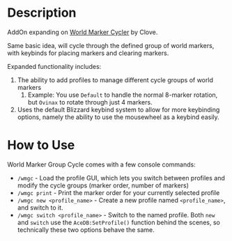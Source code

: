 # Description

AddOn expanding on [World Marker Cycler](https://wago.io/koguSJAuR) by Clove.

Same basic idea, will cycle through the defined group of world markers, with keybinds for placing markers and clearing markers.

Expanded functionality includes:

1. The ability to add profiles to manage different cycle groups of world markers
   1. Example: You use `Default` to handle the normal 8-marker rotation, but `Ovinax` to rotate through just 4 markers.
1. Uses the default Blizzard keybind system to allow for more keybinding options, namely the ability to use the mousewheel as a keybind easily.

# How to Use

World Marker Group Cycle comes with a few console commands:

- `/wmgc` - Load the profile GUI, which lets you switch between profiles and modify the cycle groups (marker order, number of markers)
- `/wmgc print` - Print the marker order for your currently selected profile
- `/wmgc new <profile_name>` - Create a new profile named `<profile_name>`, and switch to it.
- `/wmgc switch <profile_name>` - Switch to the named profile. Both `new` and `switch` use the `AceDB:SetProfile()` function behind the scenes, so technically these two options behave the same.
